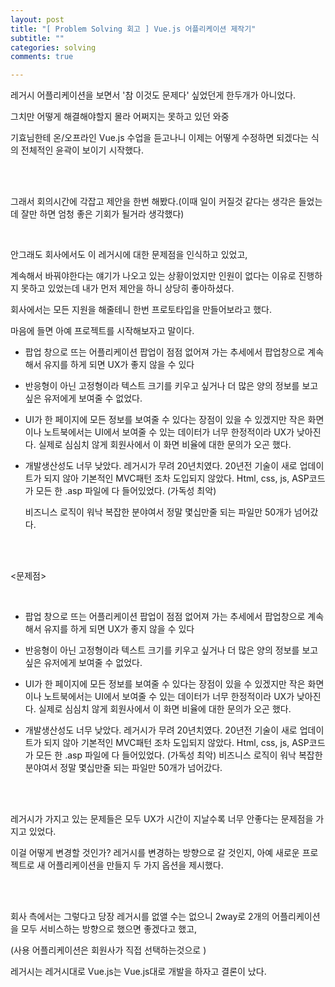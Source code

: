 ```yaml
---
layout: post
title: "[ Problem Solving 회고 ] Vue.js 어플리케이션 제작기"
subtitle: ""
categories: solving
comments: true

---
```




레거시 어플리케이션을 보면서 '참 이것도 문제다' 싶었던게 한두개가 아니었다.

그치만 어떻게 해결해야할지 몰라 어쩌지는 못하고 있던 와중

기효님한테 온/오프라인 Vue.js 수업을 듣고나니 이제는 어떻게 수정하면 되겠다는 식의 전체적인 윤곽이 보이기 시작했다.

<br>

<br>

그래서 회의시간에 각잡고 제안을 한번 해봤다.(이때 일이 커질것 같다는 생각은 들었는데 잘만 하면 엄청 좋은 기회가 될거라 생각했다)

<br>

안그래도 회사에서도 이 레거시에 대한 문제점을 인식하고 있었고,

계속해서 바꿔야한다는 얘기가 나오고 있는 상황이었지만 인원이 없다는 이유로 진행하지 못하고 있었는데 내가 먼저 제안을 하니 상당히 좋아하셨다.

회사에서는 모든 지원을 해줄테니 한번 프로토타입을 만들어보라고 했다.

마음에 들면 아예 프로젝트를 시작해보자고 말이다.



* 팝업 창으로 뜨는 어플리케이션
  팝업이 점점 없어져 가는 추세에서 팝업창으로 계속해서 유지를 하게 되면 UX가 좋지 않을 수 있다

* 반응형이 아닌 고정형이라 텍스트 크기를 키우고 싶거나 더 많은 양의 정보를 보고 싶은 유저에게 보여줄 수 없었다.

* UI가 한 페이지에 모든 정보를 보여줄 수 있다는 장점이 있을 수 있겠지만 
  작은 화면이나 노트북에서는 UI에서 보여줄 수 있는 데이터가 너무 한정적이라 UX가 낮아진다. 
  실제로 심심치 않게 회원사에서 이 화면 비율에 대한 문의가 오곤 했다.

* 개발생산성도 너무 낮았다. 레거시가 무려 20년치였다.
  20년전 기술이 새로 업데이트가 되지 않아 기본적인 MVC패턴 조차 도입되지 않았다. Html, css, js, ASP코드가 모든 한 .asp 파일에 다 들어있었다. (가독성 최악)

  비즈니스 로직이 워낙 복잡한 분야여서 정말 몇십만줄 되는 파일만 50개가 넘어갔다.

<br>

<br>

<문제점>

<br>

- 팝업 창으로 뜨는 어플리케이션
  팝업이 점점 없어져 가는 추세에서 팝업창으로 계속해서 유지를 하게 되면 UX가 좋지 않을 수 있다

  

- 반응형이 아닌 고정형이라 텍스트 크기를 키우고 싶거나 더 많은 양의 정보를 보고 싶은 유저에게 보여줄 수 없었다.

  

- UI가 한 페이지에 모든 정보를 보여줄 수 있다는 장점이 있을 수 있겠지만 작은 화면이나 노트북에서는 UI에서 보여줄 수 있는 데이터가 너무 한정적이라 UX가 낮아진다. 실제로 심심치 않게 회원사에서 이 화면 비율에 대한 문의가 오곤 했다.



- 개발생산성도 너무 낮았다. 레거시가 무려 20년치였다.
  20년전 기술이 새로 업데이트가 되지 않아 기본적인 MVC패턴 조차 도입되지 않았다. Html, css, js, ASP코드가 모든 한 .asp 파일에 다 들어있었다. (가독성 최악)
  비즈니스 로직이 워낙 복잡한 분야여서 정말 몇십만줄 되는 파일만 50개가 넘어갔다.

<br>

<br>

레거시가 가지고 있는 문제들은 모두 UX가 시간이 지날수록 너무 안좋다는 문제점을 가지고 있었다.

이걸 어떻게 변경할 것인가? 레거시를 변경하는 방향으로 갈 것인지, 아예 새로운 프로젝트로 새 어플리케이션을 만들지 두 가지 옵션을 제시했다.

<br>

<br>

회사 측에서는 그렇다고 당장 레거시를 없앨 수는 없으니 2way로 2개의 어플리케이션을 모두 서비스하는 방향으로 했으면 좋겠다고 했고,

(사용 어플리케이션은 회원사가 직접 선택하는것으로 )

레거시는 레거시대로 Vue.js는 Vue.js대로 개발을 하자고 결론이 났다.

<br>

<br>

<br>

<br>

<br>

<br>
